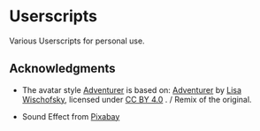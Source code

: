 # Userscripts

Various Userscripts for personal use.

## Acknowledgments

* The avatar style <a href="/styles/adventurer">Adventurer</a> is based on: <a href="https://www.figma.com/community/file/1184595184137881796" target="_blank" rel="noopener noreferrer">Adventurer</a> by <a href="https://www.instagram.com/lischi_art/" target="_blank" rel="noopener noreferrer">Lisa Wischofsky</a>, licensed under <a href="https://creativecommons.org/licenses/by/4.0/" target="_blank" rel="noopener noreferrer">CC BY 4.0</a> . / Remix of the original.

* Sound Effect from <a href="https://pixabay.com/?utm_source=link-attribution&utm_medium=referral&utm_campaign=music&utm_content=64368" target="_blank" rel="noopener noreferrer">Pixabay</a>